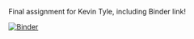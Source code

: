 Final assignment for Kevin Tyle, including Binder link!

[![Binder](https://mybinder.org/badge_logo.svg)](https://mybinder.org/v2/gh/DAES433533/ktyle/final/HEAD)
